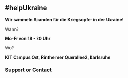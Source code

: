 ## #helpUkraine

**Wir sammeln Spanden für die Kriegsopfer in der Ukraine!**

Wann?

**Mo-Fr von 18 - 20 Uhr**

Wo?

**KIT Campus Ost, Rintheimer Querallee2, Karlsruhe**

### Support or Contact

